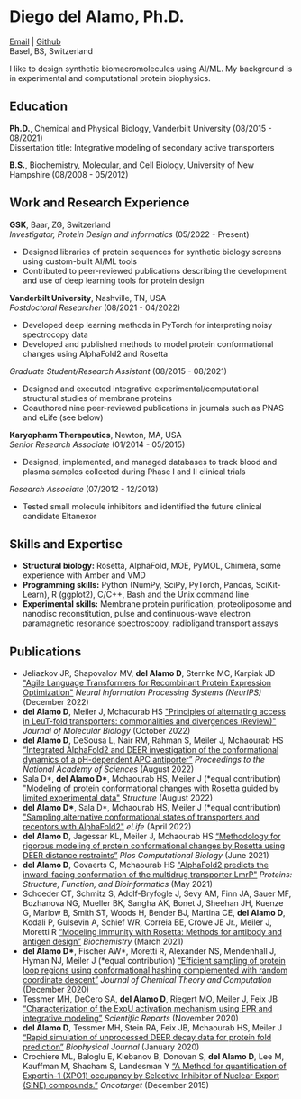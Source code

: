 # Diego del Alamo, Ph.D.
[Email](diego.delalamo@gmail.com) | [Github](https://www.github.com/delalamo)  
Basel, BS, Switzerland

I like to design synthetic biomacromolecules using AI/ML. My background is in experimental and computational protein biophysics.

## **Education**
**Ph.D.**, Chemical and Physical Biology, Vanderbilt University (08/2015 - 08/2021)  
Dissertation title: Integrative modeling of secondary active transporters

**B.S.**, Biochemistry, Molecular, and Cell Biology, University of New Hampshire (08/2008 - 05/2012)

## **Work and Research Experience**

**GSK**, Baar, ZG, Switzerland  
*Investigator, Protein Design and Informatics* (05/2022 - Present)
* Designed libraries of protein sequences for synthetic biology screens using custom-built AI/ML tools
* Contributed to peer-reviewed publications describing the development and use of deep learning tools for protein design

**Vanderbilt University**, Nashville, TN, USA  
*Postdoctoral Researcher* (08/2021 - 04/2022)  
* Developed deep learning methods in PyTorch for interpreting noisy spectrocopy data
* Developed and published methods to model protein conformational changes using AlphaFold2 and Rosetta

*Graduate Student/Research Assistant* (08/2015 - 08/2021)  
* Designed and executed integrative experimental/computational structural studies of membrane proteins
* Coauthored nine peer-reviewed publications in journals such as PNAS and eLife (see below)

**Karyopharm Therapeutics**, Newton, MA, USA  
*Senior Research Associate* (01/2014 - 05/2015)
* Designed, implemented, and managed databases to track blood and plasma samples collected during Phase I and II clinical trials

*Research Associate* (07/2012 - 12/2013)
* Tested small molecule inhibitors and identified the future clinical candidate Eltanexor

## **Skills and Expertise**

* **Structural biology:** Rosetta, AlphaFold, MOE, PyMOL, Chimera, some experience with Amber and VMD
* **Programming skills:** Python (NumPy, SciPy, PyTorch, Pandas, SciKit-Learn), R (ggplot2), C/C++, Bash and the Unix command line
* **Experimental skills:** Membrane protein purification, proteoliposome and nanodisc reconstitution, pulse and continuous-wave electron paramagnetic resonance spectroscopy, radioligand transport assays

## **Publications**

* Jeliazkov JR, Shapovalov MV, **del Alamo D**, Sternke MC, Karpiak JD ["Agile Language Transformers for Recombinant Protein Expression Optimization"](https://www.mlsb.io/papers_2022/Agile_Language_Transformers_for_Recombinant_Protein_Expression_Optimization.pdf) *Neural Information Processing Systems (NeurIPS)* (December 2022)
* **del Alamo D**, Meiler J, Mchaourab HS ["Principles of alternating access in LeuT-fold transporters: commonalities and divergences (Review)"](https://doi.org/10.1016/j.jmb.2022.167746) *Journal of Molecular Biology* (October 2022)
* **del Alamo D**, DeSousa L, Nair RM, Rahman S, Meiler J, Mchaourab HS [“Integrated AlphaFold2 and DEER investigation of the conformational dynamics of a pH-dependent APC antiporter”](https://doi.org/10.1073/pnas.2206129119) *Proceedings to the National Academy of Sciences* (August 2022)
* Sala D\*, **del Alamo D\***, Mchaourab HS, Meiler J (\*equal contribution) ["Modeling of protein conformational changes with Rosetta guided by limited experimental data"](https://doi.org/10.1016/j.str.2022.04.013) *Structure* (August 2022)
* **del Alamo D\***, Sala D\*, Mchaourab HS, Meiler J (\*equal contribution) ["Sampling alternative conformational states of transporters and receptors with AlphaFold2"](https://doi.org/10.7554/eLife.75751) *eLife* (April 2022)
* **del Alamo D**, Jagessar KL, Meiler J, Mchaourab HS [“Methodology for rigorous modeling of protein conformational changes by Rosetta using DEER distance restraints”](https://doi.org/10.1371/journal.pcbi.1009107) *Plos Computational Biology* (June 2021)
* **del Alamo D**, Govaerts C, Mchaourab HS ["AlphaFold2 predicts the inward-facing conformation of the multidrug transporter LmrP"](https://doi.org/10.1002/prot.26138) *Proteins: Structure, Function, and Bioinformatics* (May 2021)
* Schoeder CT, Schmitz S, Adolf-Bryfogle J, Sevy AM, Finn JA, Sauer MF, Bozhanova NG, Mueller BK, Sangha AK, Bonet J, Sheehan JH, Kuenze G, Marlow B, Smith ST, Woods H, Bender BJ, Martina CE, **del Alamo D**, Kodali P, Gulsevin A, Schief WR, Correia BE, Crowe JE Jr., Meiler J, Moretti R [“Modeling immunity with Rosetta: Methods for antibody and antigen design”](https://doi.org/10.1021/acs.biochem.0c00912) *Biochemistry* (March 2021) 
* **del Alamo D\***, Fischer AW\*, Moretti R, Alexander NS, Mendenhall J, Hyman NJ, Meiler J (\*equal contribution) [“Efficient sampling of protein loop regions using conformational hashing complemented with random coordinate descent”](https://doi.org/10.1021/acs.jctc.0c00836) *Journal of Chemical Theory and Computation* (December 2020)
* Tessmer MH, DeCero SA, **del Alamo D**, Riegert MO, Meiler J, Feix JB [“Characterization of the ExoU activation mechanism using EPR and integrative modeling”](https://doi.org/10.1038/s41598-020-76023-3) *Scientific Reports* (November 2020)
* **del Alamo D**, Tessmer MH, Stein RA, Feix JB, Mchaourab HS, Meiler J [“Rapid simulation of unprocessed DEER decay data for protein fold prediction”](https://doi.org/10.1016/j.bpj.2019.12.011) *Biophysical Journal* (January 2020) 
* Crochiere ML, Baloglu E, Klebanov B, Donovan S, **del Alamo D**, Lee M, Kauffman M, Shacham S, Landesman Y [“A Method for quantification of Exportin-1 (XPO1) occupancy by Selective Inhibitor of Nuclear Export (SINE) compounds.”](https://www.oncotarget.com/article/6495/text/) *Oncotarget* (December 2015)
